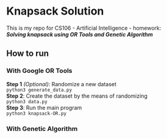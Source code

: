 # Knapsack Solution
This is my repo for CS106 - Artificial Intelligence - homework:     
***Solving knapsack using OR Tools and Genetic Algorithm***

## How to run 
### With Google OR Tools
**Step 1** *(Optional)*: Randomize a new dataset     
`python3 generate_data.py`     
**Step 2**: Create the dataset by the means of randomizing    
`python3 data.py`     
**Step 3**: Run the main program    
`python3 knapsack-OR.py`    
### With Genetic Algorithm
